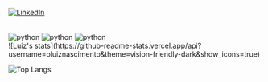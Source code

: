 [![LinkedIn](https://img.shields.io/badge/LinkedIn-0077B5?style=for-the-badge&logo=linkedin&logoColor=white)](https://www.linkedin.com/in/luiz-nascimento-b5a53029a/) 
<div style="display: inline_block"><br/>
	<img align="center" alt="python" src="https://img.shields.io/badge/Python-FFD43B?style=for-the-badge&logo=python&logoColor=blue" />
	<img align="center" alt="python" src="https://img.shields.io/badge/C-00599C?style=for-the-badge&logo=c&logoColor=white" />
	<img align="center" alt="python" src="https://img.shields.io/badge/C%2B%2B-00599C?style=for-the-badge&logo=c%2B%2B&logoColor=white" />
</div>
![Luiz's stats](https://github-readme-stats.vercel.app/api?username=oluiznascimento&theme=vision-friendly-dark&show_icons=true)

![Top Langs](https://github-readme-stats.vercel.app/api/top-langs/?username=oluiznascimento&hide_progress=true)


